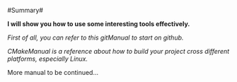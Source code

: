 #Summary#

**I will show you how to use some interesting tools effectively.**

*First of all, you can refer to this gitManual to start on github.*

*CMakeManual is a reference about how to build your project cross different platforms, especially Linux.*

More manual to be continued...